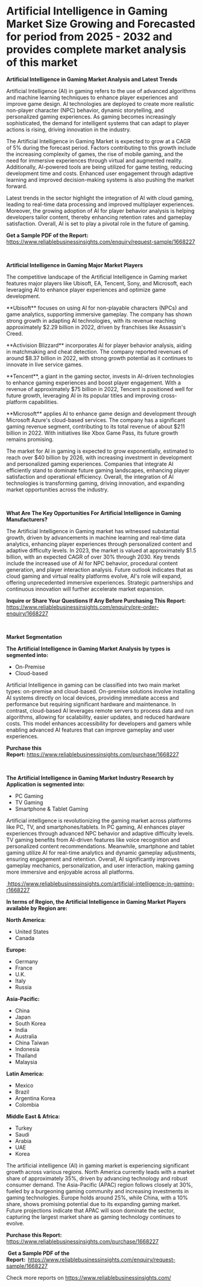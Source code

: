 <p><h1>Artificial Intelligence in Gaming Market Size Growing and Forecasted for period from 2025 - 2032 and provides complete market analysis of this market</h1></p><p><strong>Artificial Intelligence in Gaming Market Analysis and Latest Trends</strong></p>
<p><p>Artificial Intelligence (AI) in gaming refers to the use of advanced algorithms and machine learning techniques to enhance player experiences and improve game design. AI technologies are deployed to create more realistic non-player character (NPC) behavior, dynamic storytelling, and personalized gaming experiences. As gaming becomes increasingly sophisticated, the demand for intelligent systems that can adapt to player actions is rising, driving innovation in the industry.</p><p>The Artificial Intelligence in Gaming Market is expected to grow at a CAGR of 5% during the forecast period. Factors contributing to this growth include the increasing complexity of games, the rise of mobile gaming, and the need for immersive experiences through virtual and augmented reality. Additionally, AI-powered tools are being utilized for game testing, reducing development time and costs. Enhanced user engagement through adaptive learning and improved decision-making systems is also pushing the market forward.</p><p>Latest trends in the sector highlight the integration of AI with cloud gaming, leading to real-time data processing and improved multiplayer experiences. Moreover, the growing adoption of AI for player behavior analysis is helping developers tailor content, thereby enhancing retention rates and gameplay satisfaction. Overall, AI is set to play a pivotal role in the future of gaming.</p></p>
<p><strong>Get a Sample PDF of the Report:&nbsp;</strong> <a href="https://www.reliablebusinessinsights.com/enquiry/request-sample/1668227?utm_campaign=2789&utm_medium=2&utm_source=Github&utm_content=ia&utm_term=06032025&utm_id=artificial-intelligence-in-gaming">https://www.reliablebusinessinsights.com/enquiry/request-sample/1668227</a></p>
<p>&nbsp;</p>
<p><strong>Artificial Intelligence in Gaming Major Market Players</strong></p>
<p><p>The competitive landscape of the Artificial Intelligence in Gaming market features major players like Ubisoft, EA, Tencent, Sony, and Microsoft, each leveraging AI to enhance player experiences and optimize game development. </p><p>**Ubisoft** focuses on using AI for non-playable characters (NPCs) and game analytics, supporting immersive gameplay. The company has shown strong growth in adapting AI technologies, with its revenue reaching approximately $2.29 billion in 2022, driven by franchises like Assassin's Creed.</p><p>**Activision Blizzard** incorporates AI for player behavior analysis, aiding in matchmaking and cheat detection. The company reported revenues of around $8.37 billion in 2022, with strong growth potential as it continues to innovate in live service games.</p><p>**Tencent**, a giant in the gaming sector, invests in AI-driven technologies to enhance gaming experiences and boost player engagement. With a revenue of approximately $75 billion in 2022, Tencent is positioned well for future growth, leveraging AI in its popular titles and improving cross-platform capabilities.</p><p>**Microsoft** applies AI to enhance game design and development through Microsoft Azure's cloud-based services. The company has a significant gaming revenue segment, contributing to its total revenue of about $211 billion in 2022. With initiatives like Xbox Game Pass, its future growth remains promising.</p><p>The market for AI in gaming is expected to grow exponentially, estimated to reach over $40 billion by 2026, with increasing investment in development and personalized gaming experiences. Companies that integrate AI efficiently stand to dominate future gaming landscapes, enhancing player satisfaction and operational efficiency. Overall, the integration of AI technologies is transforming gaming, driving innovation, and expanding market opportunities across the industry.</p></p>
<p>&nbsp;</p>
<p><strong>What Are The Key Opportunities For Artificial Intelligence in Gaming Manufacturers?</strong></p>
<p><p>The Artificial Intelligence in Gaming market has witnessed substantial growth, driven by advancements in machine learning and real-time data analytics, enhancing player experiences through personalized content and adaptive difficulty levels. In 2023, the market is valued at approximately $1.5 billion, with an expected CAGR of over 30% through 2030. Key trends include the increased use of AI for NPC behavior, procedural content generation, and player interaction analysis. Future outlook indicates that as cloud gaming and virtual reality platforms evolve, AI's role will expand, offering unprecedented immersive experiences. Strategic partnerships and continuous innovation will further accelerate market expansion.</p></p>
<p><strong>Inquire or Share Your Questions If Any Before Purchasing This Report:</strong> <a href="https://www.reliablebusinessinsights.com/enquiry/pre-order-enquiry/1668227?utm_campaign=2789&utm_medium=2&utm_source=Github&utm_content=ia&utm_term=06032025&utm_id=artificial-intelligence-in-gaming">https://www.reliablebusinessinsights.com/enquiry/pre-order-enquiry/1668227</a></p>
<p>&nbsp;</p>
<p><strong>Market Segmentation</strong></p>
<p><strong>The Artificial Intelligence in Gaming Market Analysis by types is segmented into:</strong></p>
<p><ul><li>On-Premise</li><li>Cloud-based</li></ul></p>
<p><p>Artificial Intelligence in gaming can be classified into two main market types: on-premise and cloud-based. On-premise solutions involve installing AI systems directly on local devices, providing immediate access and performance but requiring significant hardware and maintenance. In contrast, cloud-based AI leverages remote servers to process data and run algorithms, allowing for scalability, easier updates, and reduced hardware costs. This model enhances accessibility for developers and gamers while enabling advanced AI features that can improve gameplay and user experiences.</p></p>
<p><strong>Purchase this Report:&nbsp;</strong><a href="https://www.reliablebusinessinsights.com/purchase/1668227?utm_campaign=2789&utm_medium=2&utm_source=Github&utm_content=ia&utm_term=06032025&utm_id=artificial-intelligence-in-gaming">https://www.reliablebusinessinsights.com/purchase/1668227</a></p>
<p>&nbsp;</p>
<p><strong>The Artificial Intelligence in Gaming Market Industry Research by Application is segmented into:</strong></p>
<p><ul><li>PC Gaming</li><li>TV Gaming</li><li>Smartphone & Tablet Gaming</li></ul></p>
<p><p>Artificial intelligence is revolutionizing the gaming market across platforms like PC, TV, and smartphones/tablets. In PC gaming, AI enhances player experiences through advanced NPC behavior and adaptive difficulty levels. TV gaming benefits from AI-driven features like voice recognition and personalized content recommendations. Meanwhile, smartphone and tablet gaming utilize AI for real-time analytics and dynamic gameplay adjustments, ensuring engagement and retention. Overall, AI significantly improves gameplay mechanics, personalization, and user interaction, making gaming more immersive and enjoyable across all platforms.</p></p>
<p><a href="https://www.reliablebusinessinsights.com/artificial-intelligence-in-gaming-r1668227?utm_campaign=2789&utm_medium=2&utm_source=Github&utm_content=ia&utm_term=06032025&utm_id=artificial-intelligence-in-gaming">&nbsp;https://www.reliablebusinessinsights.com/artificial-intelligence-in-gaming-r1668227</a></p>
<p><strong>In terms of Region, the Artificial Intelligence in Gaming Market Players available by Region are:</strong></p>
<p>
    <p> <strong> North America: </strong>
        <ul>
            <li>United States</li>
            <li>Canada</li>
        </ul>
        </p> 
    <p> <strong> Europe: </strong>
        <ul>
            <li>Germany</li>
            <li>France</li>
            <li>U.K.</li>
            <li>Italy</li>
            <li>Russia</li>
        </ul>
        </p> 
    <p> <strong> Asia-Pacific: </strong>
        <ul>
            <li>China</li>
            <li>Japan</li>
            <li>South Korea</li>
            <li>India</li>
            <li>Australia</li>
            <li>China Taiwan</li>
            <li>Indonesia</li>
            <li>Thailand</li>
            <li>Malaysia</li>
        </ul>
        </p> 
    <p> <strong> Latin America: </strong>
        <ul>
            <li>Mexico</li>
            <li>Brazil</li>
            <li>Argentina Korea</li>
            <li>Colombia</li>
        </ul>
        </p> 
    <p> <strong> Middle East & Africa: </strong>
        <ul>
            <li>Turkey</li>
            <li>Saudi</li>
            <li>Arabia</li>
            <li>UAE</li>
            <li>Korea</li>
        </ul>
    </p>
    </p>
<p><p>The artificial intelligence (AI) in gaming market is experiencing significant growth across various regions. North America currently leads with a market share of approximately 35%, driven by advancing technology and robust consumer demand. The Asia-Pacific (APAC) region follows closely at 30%, fueled by a burgeoning gaming community and increasing investments in gaming technologies. Europe holds around 25%, while China, with a 10% share, shows promising potential due to its expanding gaming market. Future projections indicate that APAC will soon dominate the sector, capturing the largest market share as gaming technology continues to evolve.</p></p>
<p><strong>Purchase this Report: </strong><a href="https://www.reliablebusinessinsights.com/purchase/1668227?utm_campaign=2789&utm_medium=2&utm_source=Github&utm_content=ia&utm_term=06032025&utm_id=artificial-intelligence-in-gaming">https://www.reliablebusinessinsights.com/purchase/1668227</a></p>
<p>&nbsp;<strong>Get a Sample PDF of the Report:&nbsp;&nbsp;</strong><a href="https://www.reliablebusinessinsights.com/enquiry/request-sample/1668227?utm_campaign=2789&utm_medium=2&utm_source=Github&utm_content=ia&utm_term=06032025&utm_id=artificial-intelligence-in-gaming">https://www.reliablebusinessinsights.com/enquiry/request-sample/1668227</a></p>
<p><strong></strong></p>
<p>Check more reports on <a href="https://www.reliablebusinessinsights.com/?utm_campaign=2789&utm_medium=2&utm_source=Github&utm_content=ia&utm_term=06032025&utm_id=artificial-intelligence-in-gaming">https://www.reliablebusinessinsights.com/</a></p>